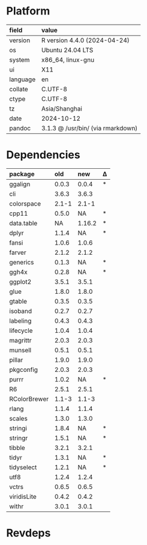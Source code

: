 # Platform

|field    |value                             |
|:--------|:---------------------------------|
|version  |R version 4.4.0 (2024-04-24)      |
|os       |Ubuntu 24.04 LTS                  |
|system   |x86_64, linux-gnu                 |
|ui       |X11                               |
|language |en                                |
|collate  |C.UTF-8                           |
|ctype    |C.UTF-8                           |
|tz       |Asia/Shanghai                     |
|date     |2024-10-12                        |
|pandoc   |3.1.3 @ /usr/bin/ (via rmarkdown) |

# Dependencies

|package      |old   |new    |Δ  |
|:------------|:-----|:------|:--|
|ggalign      |0.0.3 |0.0.4  |*  |
|cli          |3.6.3 |3.6.3  |   |
|colorspace   |2.1-1 |2.1-1  |   |
|cpp11        |0.5.0 |NA     |*  |
|data.table   |NA    |1.16.2 |*  |
|dplyr        |1.1.4 |NA     |*  |
|fansi        |1.0.6 |1.0.6  |   |
|farver       |2.1.2 |2.1.2  |   |
|generics     |0.1.3 |NA     |*  |
|ggh4x        |0.2.8 |NA     |*  |
|ggplot2      |3.5.1 |3.5.1  |   |
|glue         |1.8.0 |1.8.0  |   |
|gtable       |0.3.5 |0.3.5  |   |
|isoband      |0.2.7 |0.2.7  |   |
|labeling     |0.4.3 |0.4.3  |   |
|lifecycle    |1.0.4 |1.0.4  |   |
|magrittr     |2.0.3 |2.0.3  |   |
|munsell      |0.5.1 |0.5.1  |   |
|pillar       |1.9.0 |1.9.0  |   |
|pkgconfig    |2.0.3 |2.0.3  |   |
|purrr        |1.0.2 |NA     |*  |
|R6           |2.5.1 |2.5.1  |   |
|RColorBrewer |1.1-3 |1.1-3  |   |
|rlang        |1.1.4 |1.1.4  |   |
|scales       |1.3.0 |1.3.0  |   |
|stringi      |1.8.4 |NA     |*  |
|stringr      |1.5.1 |NA     |*  |
|tibble       |3.2.1 |3.2.1  |   |
|tidyr        |1.3.1 |NA     |*  |
|tidyselect   |1.2.1 |NA     |*  |
|utf8         |1.2.4 |1.2.4  |   |
|vctrs        |0.6.5 |0.6.5  |   |
|viridisLite  |0.4.2 |0.4.2  |   |
|withr        |3.0.1 |3.0.1  |   |

# Revdeps

